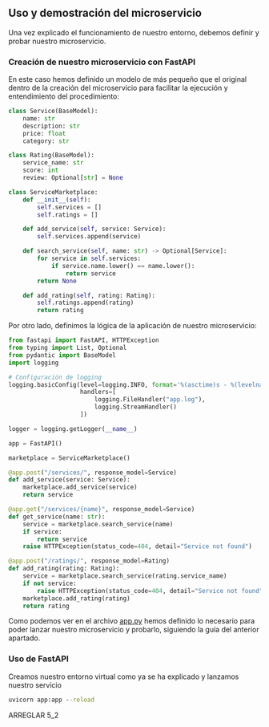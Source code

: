 ## Uso y demostración del microservicio

Una vez explicado el funcionamiento de nuestro entorno, debemos definir y probar nuestro microservicio.

### Creación de nuestro microservicio con FastAPI
En este caso hemos definido un modelo de más pequeño que el original dentro de la creación del microservicio para facilitar la ejecución y entendimiento del procedimiento:
```python
class Service(BaseModel):
    name: str
    description: str
    price: float
    category: str

class Rating(BaseModel):
    service_name: str
    score: int
    review: Optional[str] = None

class ServiceMarketplace:
    def __init__(self):
        self.services = []
        self.ratings = []

    def add_service(self, service: Service):
        self.services.append(service)

    def search_service(self, name: str) -> Optional[Service]:
        for service in self.services:
            if service.name.lower() == name.lower():
                return service
        return None

    def add_rating(self, rating: Rating):
        self.ratings.append(rating)
        return rating
```
Por otro lado, definimos la lógica de la aplicación de nuestro microservicio:
```python
from fastapi import FastAPI, HTTPException
from typing import List, Optional
from pydantic import BaseModel
import logging

# Configuración de logging
logging.basicConfig(level=logging.INFO, format='%(asctime)s - %(levelname)s - %(message)s',
                    handlers=[
                        logging.FileHandler("app.log"),
                        logging.StreamHandler()
                    ])

logger = logging.getLogger(__name__)

app = FastAPI()

marketplace = ServiceMarketplace()

@app.post("/services/", response_model=Service)
def add_service(service: Service):
    marketplace.add_service(service)
    return service

@app.get("/services/{name}", response_model=Service)
def get_service(name: str):
    service = marketplace.search_service(name)
    if service:
        return service
    raise HTTPException(status_code=404, detail="Service not found")

@app.post("/ratings/", response_model=Rating)
def add_rating(rating: Rating):
    service = marketplace.search_service(rating.service_name)
    if not service:
        raise HTTPException(status_code=404, detail="Service not found")
    marketplace.add_rating(rating)
    return rating
```

Como podemos ver en el archivo [app.py](/./app.py) hemos definido lo necesario para poder lanzar nuestro microservicio y probarlo, siguiendo la guía del anterior apartado.

### Uso de FastAPI

Creamos nuestro entorno virtual como ya se ha explicado y lanzamos nuestro servicio

```cmd
uvicorn app:app --reload
```

ARREGLAR 5_2